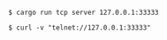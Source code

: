 ```console
$ cargo run tcp server 127.0.0.1:33333
```

```console
$ curl -v "telnet://127.0.0.1:33333"
```
